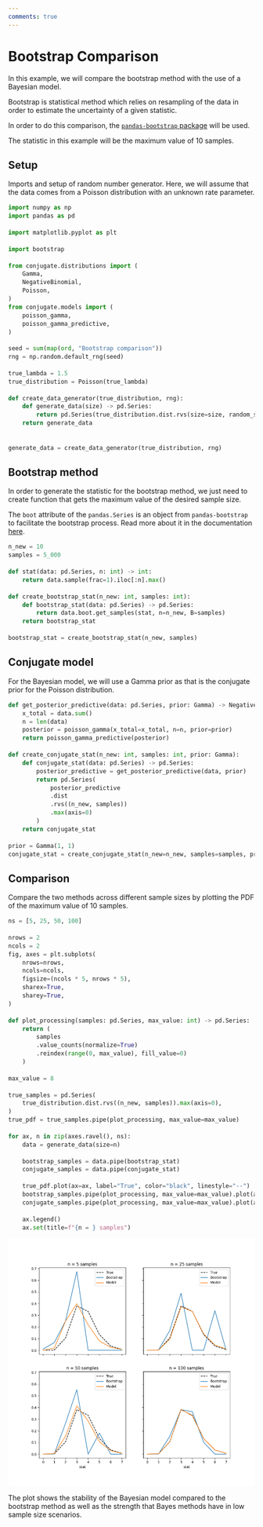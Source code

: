 ```yaml
---
comments: true 
---
```

# Bootstrap Comparison

In this example, we will compare the bootstrap method with the use of a
Bayesian model.

Bootstrap is statistical method which relies on resampling of the 
data in order to estimate the uncertainty of a given statistic. 

In order to do this comparison, the [`pandas-bootstrap`
package](https://wd60622.github.io/pandas-bootstrap/) will be used.


The statistic in this example will be the maximum value of 10 samples.


## Setup

Imports and setup of random number generator. Here, we will assume that the
data comes from a Poisson distribution with an unknown rate parameter.

```python
import numpy as np
import pandas as pd

import matplotlib.pyplot as plt

import bootstrap

from conjugate.distributions import (
    Gamma, 
    NegativeBinomial,
    Poisson, 
)
from conjugate.models import (
    poisson_gamma, 
    poisson_gamma_predictive,
)

seed = sum(map(ord, "Bootstrap comparison"))
rng = np.random.default_rng(seed)

true_lambda = 1.5
true_distribution = Poisson(true_lambda)

def create_data_generator(true_distribution, rng): 
    def generate_data(size) -> pd.Series:
        return pd.Series(true_distribution.dist.rvs(size=size, random_state=rng))
    return generate_data


generate_data = create_data_generator(true_distribution, rng)
```

## Bootstrap method

In order to generate the statistic for the bootstrap method, we just need to
create function that gets the maximum value of the desired sample size. 

The `boot` attribute of the `pandas.Series` is an object from
`pandas-bootstrap` to facilitate the bootstrap process. Read more about it in the 
documentation [here](https://wd60622.github.io/pandas-bootstrap/extensions/).

```python
n_new = 10
samples = 5_000

def stat(data: pd.Series, n: int) -> int:
    return data.sample(frac=1).iloc[:n].max()

def create_bootstrap_stat(n_new: int, samples: int):
    def bootstrap_stat(data: pd.Series) -> pd.Series: 
        return data.boot.get_samples(stat, n=n_new, B=samples)
    return bootstrap_stat

bootstrap_stat = create_bootstrap_stat(n_new, samples)
```

## Conjugate model

For the Bayesian model, we will use a Gamma prior as that is the conjugate
prior for the Poisson distribution.

```python
def get_posterior_predictive(data: pd.Series, prior: Gamma) -> NegativeBinomial:
    x_total = data.sum()
    n = len(data)
    posterior = poisson_gamma(x_total=x_total, n=n, prior=prior)
    return poisson_gamma_predictive(posterior)

def create_conjugate_stat(n_new: int, samples: int, prior: Gamma): 
    def conjugate_stat(data: pd.Series) -> pd.Series: 
        posterior_predictive = get_posterior_predictive(data, prior)
        return pd.Series(
            posterior_predictive
            .dist
            .rvs((n_new, samples))
            .max(axis=0)
        )
    return conjugate_stat

prior = Gamma(1, 1)
conjugate_stat = create_conjugate_stat(n_new=n_new, samples=samples, prior=prior)
```

## Comparison

Compare the two methods across different sample sizes by plotting the PDF of
the maximum value of 10 samples.

```python
ns = [5, 25, 50, 100]

nrows = 2
ncols = 2
fig, axes = plt.subplots(
    nrows=nrows, 
    ncols=ncols, 
    figsize=(ncols * 5, nrows * 5),
    sharex=True, 
    sharey=True,
)

def plot_processing(samples: pd.Series, max_value: int) -> pd.Series:
    return (
        samples
        .value_counts(normalize=True)
        .reindex(range(0, max_value), fill_value=0)
    )

max_value = 8

true_samples = pd.Series(
    true_distribution.dist.rvs((n_new, samples)).max(axis=0),
)
true_pdf = true_samples.pipe(plot_processing, max_value=max_value)

for ax, n in zip(axes.ravel(), ns):
    data = generate_data(size=n)

    bootstrap_samples = data.pipe(bootstrap_stat)
    conjugate_samples = data.pipe(conjugate_stat)

    true_pdf.plot(ax=ax, label="True", color="black", linestyle="--")
    bootstrap_samples.pipe(plot_processing, max_value=max_value).plot(ax=ax, label="Bootstrap")
    conjugate_samples.pipe(plot_processing, max_value=max_value).plot(ax=ax, label="Model")

    ax.legend()
    ax.set(title=f"{n = } samples")
```

<!---
plt.savefig("./docs/images/bootstrap-comparison.png")
plt.close()
--->

![Method Comparison](./../images/bootstrap-comparison.png)

The plot shows the stability of the Bayesian model compared to the bootstrap
method as well as the strength that Bayes methods have in low sample size
scenarios.
